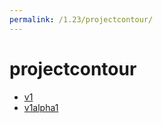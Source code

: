 ```yaml
---
permalink: /1.23/projectcontour/
---
```


# projectcontour



* [v1](v1/index.md)
* [v1alpha1](v1alpha1/index.md)